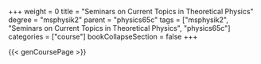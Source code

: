 +++
weight = 0
title = "Seminars on Current Topics in Theoretical Physics"
degree = "msphysik2"
parent = "physics65c"
tags = ["msphysik2", "Seminars on Current Topics in Theoretical Physics", "physics65c"]
categories = ["course"]
bookCollapseSection = false
+++

{{< genCoursePage >}}
